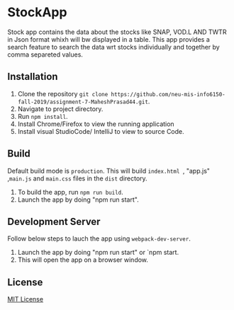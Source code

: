 # StockApp

Stock app contains the data about the stocks like SNAP, VOD.L AND TWTR in Json format whixh will bw displayed in a table.
This app provides a search feature to search the data wrt stocks individually and together by comma separeted values.


## Installation
1. Clone the repository `git clone https://github.com/neu-mis-info6150-fall-2019/assignment-7-MaheshPrasad44.git`.
2. Navigate to project directory.
3. Run `npm install`.
4. Install Chrome/Firefox to view the running application
5. Install visual StudioCode/ IntelliJ to view to source Code.

## Build
Default build mode is `production`. This will build `index.html `, "app.js" ,`main.js` and `main.css` files in the `dist` directory.
1. To build the app, run `npm run build`.
2. Launch the app by doing "npm run start".

## Development Server
Follow below steps to lauch the app using `webpack-dev-server`.
1. Launch the app by doing "npm run start" or `npm start.
2. This will open the app on a browser window.

## License
[MIT License](https://opensource.org/licenses/MIT)


